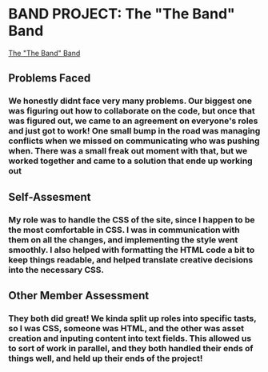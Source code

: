# BAND PROJECT: The "The Band" Band

[The "The Band" Band](https://oldshoes3.github.io/)

## Problems Faced

### We honestly didnt face very many problems. Our biggest one was figuring out how to collaborate on the code, but once that was figured out, we came to an agreement on everyone's roles and just got to work! One small bump in the road was managing conflicts when we missed on communicating who was pushing when. There was a small freak out moment with that, but we worked together and came to a solution that ende up working out

## Self-Assesment

### My role was to handle the CSS of the site, since I happen to be the most comfortable in CSS. I was in communication with them on all the changes, and implementing the style went smoothly. I also helped with formatting the HTML code a bit to keep things readable, and helped translate creative decisions into the necessary CSS.

## Other Member Assessment

### They both did great! We kinda split up roles into specific tasts, so I was CSS, someone was HTML, and the other was asset creation and inputing content into text fields. This allowed us to sort of work in parallel, and they both handled their ends of things well, and held up their ends of the project!
